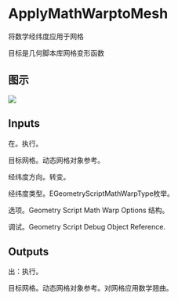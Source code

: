 # ApplyMathWarptoMesh

将数学经纬度应用于网格

目标是几何脚本库网格变形函数

## 图示

![]($-20221218-19104152.png)

## Inputs

在。执行。

目标网格。动态网格对象参考。

经纬度方向。转变。

经纬度类型。EGeometryScriptMathWarpType枚举。

选项。Geometry Script Math Warp Options 结构。

调试。Geometry Script Debug Object Reference.  

## Outputs

出：执行。

目标网格。动态网格对象参考。对网格应用数学翘曲。
